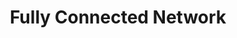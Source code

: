 ---
title: "Fully Connected Network"

categories: ['']

tags: ['Fully', 'Connected', 'Network']

arabic: ['شبكة متصلة تمامًا']

publishers: ['معجم مصطلحات التعلم الآلي والتعلم العميق وعلم البيانات']

types: "word"

slug: ""
---